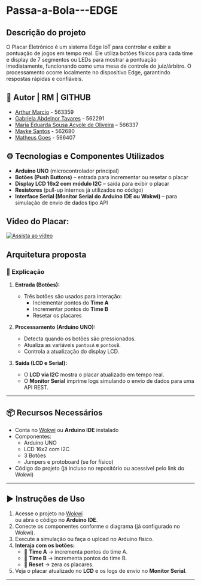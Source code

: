 # Passa-a-Bola---EDGE

## Descrição do projeto
O Placar Eletrônico é um sistema Edge IoT para controlar e exibir a pontuação de jogos em tempo real.
Ele utiliza botões físicos para cada time e display de 7 segmentos ou LEDs para mostrar a pontuação imediatamente, funcionando como uma mesa de controle do juiz/árbitro.
O processamento ocorre localmente no dispositivo Edge, garantindo respostas rápidas e confiáveis.

## 👤 Autor | RM | GITHUB
- [Arthur Marcio](https://github.com/TutuMbs) - 563359
- [Gabriela Abdelnor Tavares](https://github.com/GabihAbdTavares) - 562291
- [Maria Eduarda Sousa Acyole de Oliveira](https://github.com/MariaEduardaAcyole) – 566337
- [Mayke Santos](https://github.com/Maykesantos98) - 562680
- [Matheus Goes](https://github.com/Goes1404) - 566407

## ⚙️ Tecnologias e Componentes Utilizados
- **Arduino UNO** (microcontrolador principal)
- **Botões (Push Buttons)** – entrada para incrementar ou resetar o placar
- **Display LCD 16x2 com módulo I2C** – saída para exibir o placar
- **Resistores** (pull-up internos já utilizados no código)
- **Interface Serial (Monitor Serial do Arduino IDE ou Wokwi)** – para simulação de envio de dados tipo API


## Video do Placar:
[![Assista ao vídeo](./Video-simulador.gif)](https://www.youtube.com/watch?v=FpRyiQhOh0U)

## Arquitetura proposta 

### 📝 Explicação

1. **Entrada (Botões):**
   - Três botões são usados para interação:
     - Incrementar pontos do **Time A**
     - Incrementar pontos do **Time B**
     - Resetar os placares  

2. **Processamento (Arduino UNO):**
   - Detecta quando os botões são pressionados.
   - Atualiza as variáveis `pontosA` e `pontosB`.
   - Controla a atualização do display LCD.

3. **Saída (LCD e Serial):**
   - O **LCD via I2C** mostra o placar atualizado em tempo real.
   - O **Monitor Serial** imprime logs simulando o envio de dados para uma API REST.

---

## 📦 Recursos Necessários
- Conta no [Wokwi](https://wokwi.com) ou **Arduino IDE** instalado
- Componentes:
  - Arduino UNO
  - LCD 16x2 com I2C
  - 3 Botões
  - Jumpers e protoboard (se for físico)
- Código do projeto (já incluso no repositório ou acessível pelo link do Wokwi)

---

## ▶️ Instruções de Uso
1. Acesse o projeto no [Wokwi](https://wokwi.com/projects/440753418502759425)  
   ou abra o código no **Arduino IDE**.
2. Conecte os componentes conforme o diagrama (já configurado no Wokwi).
3. Execute a simulação ou faça o upload no Arduino físico.
4. **Interaja com os botões:**
   - 🔘 **Time A** → incrementa pontos do time A.
   - 🔘 **Time B** → incrementa pontos do time B.
   - 🔘 **Reset** → zera os placares.
5. Veja o placar atualizado no **LCD** e os logs de envio no **Monitor Serial**.

---
